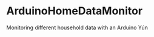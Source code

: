 ArduinoHomeDataMonitor
======================

Monitoring different household data with an Arduino Yún
